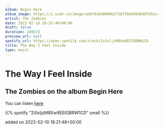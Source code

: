 ```yaml
---
album: Begin Here
album_image: https://i.scdn.co/image/ab67616d0000b273b7fbb999ab997e52cecd01f2
artist: The Zombies
date: 2022-02-10 18:21:48+00:00
draft: false
duration: 108573
preview_url: null
spotify_url: https://open.spotify.com/track/2iSxljzM8Xw9EEIGBRW1CD
title: The Way I Feel Inside
type: music
---
```



# The Way I Feel Inside

## The Zombies on the album Begin Here

You can listen [here](https://open.spotify.com/track/2iSxljzM8Xw9EEIGBRW1CD)

{{% spotify "2iSxljzM8Xw9EEIGBRW1CD" small %}}

added on 2022-02-10 18:21:48+00:00